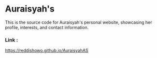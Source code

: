 # Auraisyah's

This is the source code for Auraisyah's personal website, showcasing her profile, interests, and contact information.

### Link : 
https://reddishowo.github.io/AuraisyahAS
